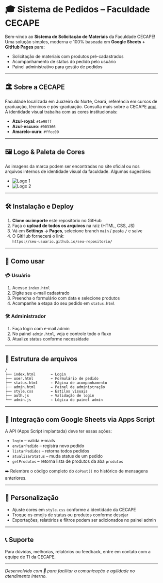 # 🎓 Sistema de Pedidos – Faculdade CECAPE

Bem-vindo ao **Sistema de Solicitação de Materiais** da Faculdade CECAPE! Uma solução simples, moderna e 100% baseada em **Google Sheets + GitHub Pages** para:

- Solicitação de materiais com produtos pré-cadastrados  
- Acompanhamento de status do pedido pelo usuário  
- Painel administrativo para gestão de pedidos

---

## 🏛 Sobre a CECAPE

Faculdade localizada em Juazeiro do Norte, Ceará, referência em cursos de graduação, técnicos e pós-graduação. Consulta mais sobre a CECAPE [aqui](https://faculdadececape.edu.br).  
A identidade visual trabalha com as cores institucionais:

- **Azul-royal**: `#1e90ff`  
- **Azul-escuro**: `#003366`  
- **Amarelo-ouro**: `#ffcc00`  

---

## 🖼 Logo & Paleta de Cores

As imagens da marca podem ser encontradas no site oficial ou nos arquivos internos de identidade visual da faculdade. Algumas sugestões:

- ![Logo 1](https://tse3.mm.bing.net/th?id=OIP.ipmb-BWM4TycJ3hYbOpMQwHaFj&r=0&pid=Api)
- ![Logo 2](https://tse3.mm.bing.net/th?id=OIP.KdgEA-mjIWEkSq-o7gcrQQHaHR&r=0&pid=Api)

---

## 🛠 Instalação e Deploy

1. **Clone ou importe** este repositório no GitHub
2. Faça o **upload de todos os arquivos** na raiz (HTML, CSS, JS)
3. Vá em **Settings → Pages**, selecione branch `main` / pasta `/` e salve
4. O GitHub fornecerá o link:  
   `https://seu-usuario.github.io/seu-repositorio/`

---

## 🧭 Como usar

### 💳 Usuário
1. Acesse `index.html`  
2. Digite seu e‑mail cadastrado  
3. Preencha o formulário com data e selecione produtos  
4. Acompanhe a etapa do seu pedido em `status.html`

### 🛠 Administrador
1. Faça login com e‑mail admin  
2. No painel `admin.html`, veja e controle todo o fluxo  
3. Atualize status conforme necessidade

---

## 🧬 Estrutura de arquivos

```
/
├── index.html       ← Login
├── user.html        ← Formulário de pedido
├── status.html      ← Página de acompanhamento
├── admin.html       ← Painel de administração
├── style.css        ← Estilos visuais
├── auth.js          ← Validação de login
└── admin.js         ← Lógica do painel admin
```

---

## 🔄 Integração com Google Sheets via Apps Script

A API (Apps Script implantada) deve ter essas ações:

- `login` – valida e‑mails
- `enviarPedido` – registra novo pedido
- `listarPedidos` – retorna todos pedidos
- `atualizarStatus` – muda status de um pedido
- `getProdutos` – retorna lista de produtos da aba `produtos`

➡️ Relembre o código completo do `doPost()` no histórico de mensagens anteriores.

---

## 🎨 Personalização

- Ajuste cores em `style.css` conforme a identidade da CECAPE  
- Troque os emojis de status ou produtos conforme desejar  
- Exportações, relatórios e filtros podem ser adicionados no painel admin

---

## 📞 Suporte

Para dúvidas, melhorias, relatórios ou feedback, entre em contato com a equipe de TI da CECAPE.

---

*Desenvolvido com 💙 para facilitar a comunicação e agilidade no atendimento interno.*
